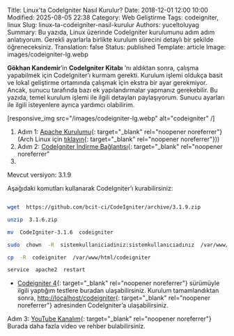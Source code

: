 Title: Linux'ta CodeIgniter Nasıl Kurulur?
Date: 2018-12-01 12:00 10:00
Modified: 2025-08-05 22:38
Category: Web Geliştirme
Tags: codeigniter, linux
Slug: linux-ta-codeigniter-nasil-kurulur
Authors: yuceltoluyag
Summary: Bu yazıda, Linux üzerinde CodeIgniter kurulumunu adım adım anlatıyorum. Gerekli ayarlarla birlikte kurulum sürecini detaylı bir şekilde öğreneceksiniz.
Translation: false
Status: published
Template: article
Image: images/codeigniter-lg.webp


**Gökhan Kandemir**’in **CodeIgniter Kitabı** ’nı aldıktan sonra, çalışma yapabilmek için CodeIgniter’ı kurmam gerekti. Kurulum işlemi oldukça basit ve lokal geliştirme ortamında çalışmak için ekstra bir ayar gerekmiyor. Ancak, sunucu tarafında bazı ek yapılandırmalar yapmanız gerekebilir. Bu yazıda, temel kurulum işlemi ile ilgili detayları paylaşıyorum. Sunucu ayarları ile ilgili isteyenlere ayrıca yardımcı olabilirim.

[responsive_img src="/images/codeigniter-lg.webp" alt="codeigniter" /]

 1. Adım 1: [Apache Kurulumu](/linux-apache2-mysql-phpmyadmin-kurulumu/){: target="_blank" rel="noopener noreferrer"} (Arch Linux için [tıklayın](/arch-linux-lampp-kurulumu-php7x-mariadb-mysql-phpmyadmin/){: target="_blank" rel="noopener noreferrer"}))   
 2. Adım 2: [CodeIgniter İndirme Bağlantısı](https://codeigniter.com/download){: target="_blank" rel="noopener noreferrer"
 3. 
Mevcut versiyon: 3.1.9

Aşağıdaki komutları kullanarak CodeIgniter’ı kurabilirsiniz:

```bash

wget  https://github.com/bcit-ci/CodeIgniter/archive/3.1.9.zip

unzip  3.1.6.zip

mv  CodeIgniter-3.1.6  codeigniter

sudo  chown  -R  sistemkullaniciadiniz:sistemkullanıcıadınız  /var/www/html/

cp  -R  codeigniter  /var/www/html/codeigniter

service  apache2  restart

```

- [Codeigniter 4](https://github.com/Baba-Project/ci4){: target="_blank" rel="noopener noreferrer"}  sürümüyle ilgili yaptığım testlere buradan ulaşabilirsiniz.
Kurulum tamamlandıktan sonra, [http://localhost/codeigniter](http://localhost/codeigniter){: target="_blank" rel="noopener noreferrer"} adresinden CodeIgniter’a ulaşabilirsiniz.

Adım 3: [YouTube Kanalım](https://www.youtube.com/channel/UCJyK4D5BcoPXjV5T8N8-liA?view_as=subscriber){: target="_blank" rel="noopener noreferrer"}
Burada daha fazla video ve rehber bulabilirsiniz.